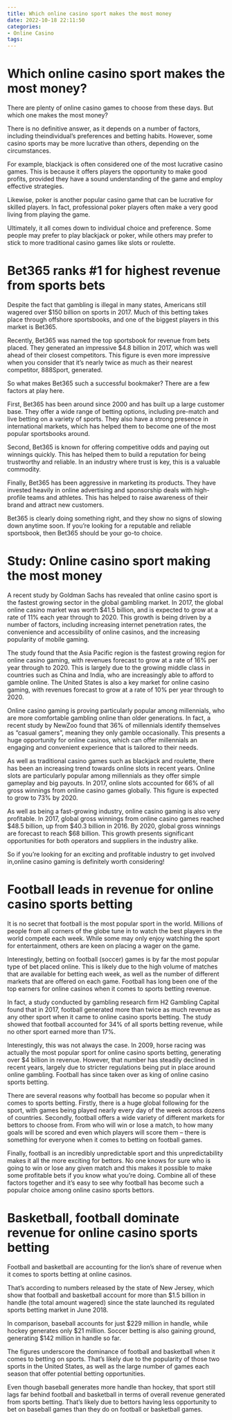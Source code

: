```yaml
---
title: Which online casino sport makes the most money
date: 2022-10-18 22:11:50
categories:
- Online Casino
tags:
---
```



#  Which online casino sport makes the most money?

There are plenty of online casino games to choose from these days. But which one makes the most money?

There is no definitive answer, as it depends on a number of factors, including theindividual’s preferences and betting habits. However, some casino sports may be more lucrative than others, depending on the circumstances.

For example, blackjack is often considered one of the most lucrative casino games. This is because it offers players the opportunity to make good profits, provided they have a sound understanding of the game and employ effective strategies.

Likewise, poker is another popular casino game that can be lucrative for skilled players. In fact, professional poker players often make a very good living from playing the game.

Ultimately, it all comes down to individual choice and preference. Some people may prefer to play blackjack or poker, while others may prefer to stick to more traditional casino games like slots or roulette.

#  Bet365 ranks #1 for highest revenue from sports bets

Despite the fact that gambling is illegal in many states, Americans still wagered over $150 billion on sports in 2017. Much of this betting takes place through offshore sportsbooks, and one of the biggest players in this market is Bet365.

Recently, Bet365 was named the top sportsbook for revenue from bets placed. They generated an impressive $4.8 billion in 2017, which was well ahead of their closest competitors. This figure is even more impressive when you consider that it’s nearly twice as much as their nearest competitor, 888Sport, generated.

So what makes Bet365 such a successful bookmaker? There are a few factors at play here.

First, Bet365 has been around since 2000 and has built up a large customer base. They offer a wide range of betting options, including pre-match and live betting on a variety of sports. They also have a strong presence in international markets, which has helped them to become one of the most popular sportsbooks around.

Second, Bet365 is known for offering competitive odds and paying out winnings quickly. This has helped them to build a reputation for being trustworthy and reliable. In an industry where trust is key, this is a valuable commodity.

Finally, Bet365 has been aggressive in marketing its products. They have invested heavily in online advertising and sponsorship deals with high-profile teams and athletes. This has helped to raise awareness of their brand and attract new customers.

Bet365 is clearly doing something right, and they show no signs of slowing down anytime soon. If you’re looking for a reputable and reliable sportsbook, then Bet365 should be your go-to choice.

#  Study: Online casino sport making the most money

A recent study by Goldman Sachs has revealed that online casino sport is the fastest growing sector in the global gambling market. In 2017, the global online casino market was worth $41.5 billion, and is expected to grow at a rate of 11% each year through to 2020. This growth is being driven by a number of factors, including increasing internet penetration rates, the convenience and accessibility of online casinos, and the increasing popularity of mobile gaming.

The study found that the Asia Pacific region is the fastest growing region for online casino gaming, with revenues forecast to grow at a rate of 16% per year through to 2020. This is largely due to the growing middle class in countries such as China and India, who are increasingly able to afford to gamble online. The United States is also a key market for online casino gaming, with revenues forecast to grow at a rate of 10% per year through to 2020.

Online casino gaming is proving particularly popular among millennials, who are more comfortable gambling online than older generations. In fact, a recent study by NewZoo found that 36% of millennials identify themselves as “casual gamers”, meaning they only gamble occasionally. This presents a huge opportunity for online casinos, which can offer millennials an engaging and convenient experience that is tailored to their needs.

As well as traditional casino games such as blackjack and roulette, there has been an increasing trend towards online slots in recent years. Online slots are particularly popular among millennials as they offer simple gameplay and big payouts. In 2017, online slots accounted for 66% of all gross winnings from online casino games globally. This figure is expected to grow to 73% by 2020.

As well as being a fast-growing industry, online casino gaming is also very profitable. In 2017, global gross winnings from online casino games reached $48.5 billion, up from $40.3 billion in 2016. By 2020, global gross winnings are forecast to reach $68 billion. This growth presents significant opportunities for both operators and suppliers in the industry alike.

So if you’re looking for an exciting and profitable industry to get involved in,online casino gaming is definitely worth considering!

#  Football leads in revenue for online casino sports betting

It is no secret that football is the most popular sport in the world. Millions of people from all corners of the globe tune in to watch the best players in the world compete each week. While some may only enjoy watching the sport for entertainment, others are keen on placing a wager on the game.

Interestingly, betting on football (soccer) games is by far the most popular type of bet placed online. This is likely due to the high volume of matches that are available for betting each week, as well as the number of different markets that are offered on each game. Football has long been one of the top earners for online casinos when it comes to sports betting revenue.

In fact, a study conducted by gambling research firm H2 Gambling Capital found that in 2017, football generated more than twice as much revenue as any other sport when it came to online casino sports betting. The study showed that football accounted for 34% of all sports betting revenue, while no other sport earned more than 17%.

Interestingly, this was not always the case. In 2009, horse racing was actually the most popular sport for online casino sports betting, generating over $4 billion in revenue. However, that number has steadily declined in recent years, largely due to stricter regulations being put in place around online gambling. Football has since taken over as king of online casino sports betting.

There are several reasons why football has become so popular when it comes to sports betting. Firstly, there is a huge global following for the sport, with games being played nearly every day of the week across dozens of countries. Secondly, football offers a wide variety of different markets for bettors to choose from. From who will win or lose a match, to how many goals will be scored and even which players will score them – there is something for everyone when it comes to betting on football games.

Finally, football is an incredibly unpredictable sport and this unpredictability makes it all the more exciting for bettors. No one knows for sure who is going to win or lose any given match and this makes it possible to make some profitable bets if you know what you’re doing. Combine all of these factors together and it’s easy to see why football has become such a popular choice among online casino sports bettors.

#  Basketball, football dominate revenue for online casino sports betting

Football and basketball are accounting for the lion’s share of revenue when it comes to sports betting at online casinos.

That’s according to numbers released by the state of New Jersey, which show that football and basketball account for more than $1.5 billion in handle (the total amount wagered) since the state launched its regulated sports betting market in June 2018.

In comparison, baseball accounts for just $229 million in handle, while hockey generates only $21 million. Soccer betting is also gaining ground, generating $142 million in handle so far.

The figures underscore the dominance of football and basketball when it comes to betting on sports. That’s likely due to the popularity of those two sports in the United States, as well as the large number of games each season that offer potential betting opportunities.

Even though baseball generates more handle than hockey, that sport still lags far behind football and basketball in terms of overall revenue generated from sports betting. That’s likely due to bettors having less opportunity to bet on baseball games than they do on football or basketball games.